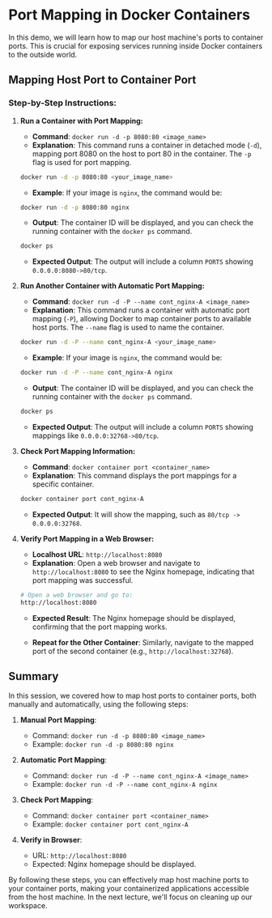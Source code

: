 # Port Mapping in Docker Containers

In this demo, we will learn how to map our host machine's ports to container ports. This is crucial for exposing services running inside Docker containers to the outside world.

## Mapping Host Port to Container Port

### Step-by-Step Instructions:

1. **Run a Container with Port Mapping:**
    - **Command**: `docker run -d -p 8080:80 <image_name>`
    - **Explanation**: This command runs a container in detached mode (`-d`), mapping port 8080 on the host to port 80 in the container. The `-p` flag is used for port mapping.

    ```sh
    docker run -d -p 8080:80 <your_image_name>
    ```

    - **Example**: If your image is `nginx`, the command would be:

    ```sh
    docker run -d -p 8080:80 nginx
    ```

    - **Output**: The container ID will be displayed, and you can check the running container with the `docker ps` command.

    ```sh
    docker ps
    ```

    - **Expected Output**: The output will include a column `PORTS` showing `0.0.0.0:8080->80/tcp`.

2. **Run Another Container with Automatic Port Mapping:**
    - **Command**: `docker run -d -P --name cont_nginx-A <image_name>`
    - **Explanation**: This command runs a container with automatic port mapping (`-P`), allowing Docker to map container ports to available host ports. The `--name` flag is used to name the container.

    ```sh
    docker run -d -P --name cont_nginx-A <your_image_name>
    ```

    - **Example**: If your image is `nginx`, the command would be:

    ```sh
    docker run -d -P --name cont_nginx-A nginx
    ```

    - **Output**: The container ID will be displayed, and you can check the running container with the `docker ps` command.

    ```sh
    docker ps
    ```

    - **Expected Output**: The output will include a column `PORTS` showing mappings like `0.0.0.0:32768->80/tcp`.

3. **Check Port Mapping Information:**
    - **Command**: `docker container port <container_name>`
    - **Explanation**: This command displays the port mappings for a specific container.

    ```sh
    docker container port cont_nginx-A
    ```

    - **Expected Output**: It will show the mapping, such as `80/tcp -> 0.0.0.0:32768`.

4. **Verify Port Mapping in a Web Browser:**
    - **Localhost URL**: `http://localhost:8080`
    - **Explanation**: Open a web browser and navigate to `http://localhost:8080` to see the Nginx homepage, indicating that port mapping was successful.

    ```sh
    # Open a web browser and go to:
    http://localhost:8080
    ```

    - **Expected Result**: The Nginx homepage should be displayed, confirming that the port mapping works.

    - **Repeat for the Other Container**: Similarly, navigate to the mapped port of the second container (e.g., `http://localhost:32768`).

## Summary

In this session, we covered how to map host ports to container ports, both manually and automatically, using the following steps:

1. **Manual Port Mapping**: 
    - Command: `docker run -d -p 8080:80 <image_name>`
    - Example: `docker run -d -p 8080:80 nginx`

2. **Automatic Port Mapping**:
    - Command: `docker run -d -P --name cont_nginx-A <image_name>`
    - Example: `docker run -d -P --name cont_nginx-A nginx`

3. **Check Port Mapping**:
    - Command: `docker container port <container_name>`
    - Example: `docker container port cont_nginx-A`

4. **Verify in Browser**:
    - URL: `http://localhost:8080`
    - Expected: Nginx homepage should be displayed.

By following these steps, you can effectively map host machine ports to your container ports, making your containerized applications accessible from the host machine. In the next lecture, we'll focus on cleaning up our workspace.